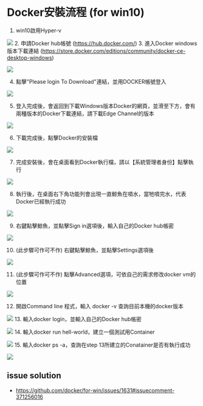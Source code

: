# Docker安裝流程 (for win10)
1. win10啟用Hyper-v

![](images/1.PNG)
2. 申請Docker hub帳號 (https://hub.docker.com/)
3. 進入Docker windows版本下載連結 (https://store.docker.com/editions/community/docker-ce-desktop-windows)

![](images/2.PNG)

4. 點擊"Please login To Download"連結，並用DOCKER帳號登入

![](images/3.PNG)

5.  登入完成後，會返回到下載Windows版本Docker的網頁，並滑至下方，會有兩種版本的Docker下載連結，請下載Edge Channel的版本

![](images/4.PNG)

6. 下載完成後，點擊Docker的安裝檔

![](images/5.PNG)

7. 完成安裝後，會在桌面看到Docker執行檔，請以【系統管理者身份】點擊執行

![](images/6.PNG)

8. 執行後，在桌面右下角功能列會出現一直鯨魚在噴水，當牠噴完水，代表Docker已經執行成功

![](images/7.PNG)

9. 右鍵點擊鯨魚，並點擊Sign in選項後，輸入自己的Docker hub帳密

![](images/8.PNG)

10. (此步驟可作可不作) 右鍵點擊鯨魚，並點擊Settings選項後

![](images/9.PNG)

11. (此步驟可作可不作) 點擊Advanced選項，可依自己的需求修改docker vm的位置

![](images/10.PNG)

12. 開啟Command line 程式，輸入 docker -v 查詢目前本機的docker版本

![](images/11.PNG)
13. 輸入docker login，並輸入自己的Docker hub帳密

![](images/12.PNG)
14. 輸入docker run hell-world，建立一個測試用Container

![](images/13.PNG)
15. 輸入docker ps -a，查詢在step 13所建立的Conatainer是否有執行成功

![](images/14.PNG)

## issue solution
- https://github.com/docker/for-win/issues/1631#issuecomment-371256016